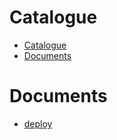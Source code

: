 # Catalogue

- [Catalogue](#catalogue)
- [Documents](#documents)

# Documents
- [deploy](deploy.md)
